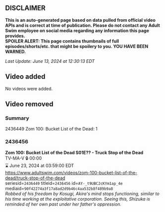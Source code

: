 ## DISCLAIMER
**This is an auto-generated page based on data pulled from official video APIs and is correct at time of publication. Please do not contact any Adult Swim employee on social media regarding any information this page provides.**  
**SPOILER ALERT: This page contains thumbnails of full episodes/shorts/etc. that might be spoilery to you. YOU HAVE BEEN WARNED.**  

_Last Update: June 13, 2024 at 12:30:13 EDT_
## Video added
No videos were added.  
## Video removed
### Summary
2436449 Zom 100: Bucket List of the Dead: 1  
### 2436456
**Zom 100: Bucket List of the Dead S01E?? - Truck Stop of the Dead**  
TV-MA-V 🔒 00:00  
⌛ June 23, 2024 at 03:59:00 EDT  
https://www.adultswim.com/videos/zom-100-bucket-list-of-the-dead/truck-stop-of-the-dead  
seriesid=`2436449` titleid=`2436456` id=`AY-_t9UBC2cKYm1ap_4e` mediaid=`90f42274a3f17a8ad2d9b46c4aa532b8f489b9a8`  
_Robbed of his freedom by Kosugi, Akira's mind stops functioning, similar to his time working at the exploitative corporation. Seeing this, Shizuka is reminded of her own past under her father's oppression._  
